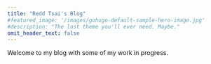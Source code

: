 ```yaml
---
title: "Redd Tsai's Blog"
#featured_image: '/images/gohugo-default-sample-hero-image.jpg'
#description: "The last theme you'll ever need. Maybe."
omit_header_text: false
---
```


Welcome to my blog with some of my work in progress.
